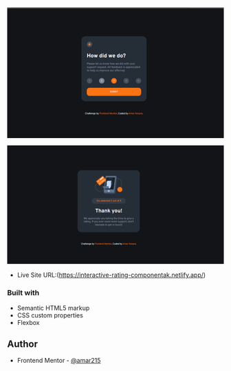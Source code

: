 ![Screenshot 1st](images/Screenshot%20(39).png)


![Screenshot 2nd](images/Screenshot%20(38).png)


- Live Site URL:(https://interactive-rating-componentak.netlify.app/)


### Built with

- Semantic HTML5 markup
- CSS custom properties
- Flexbox


## Author

- Frontend Mentor - [@amar215](https://www.frontendmentor.io/profile/amar215)

